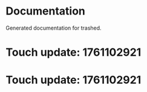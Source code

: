# Documentation

Generated documentation for trashed.

# Touch update: 1761102921

# Touch update: 1761102921
